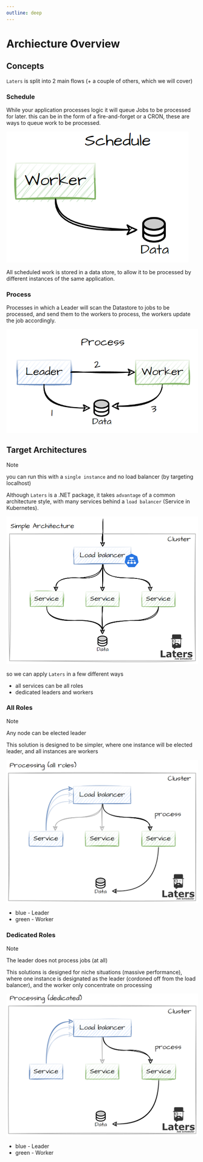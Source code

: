 ```yaml
---
outline: deep
---
```


# Archiecture Overview

## Concepts

`Laters` is split into 2 main flows (+ a couple of others, which we will cover)

### Schedule

While your application processes logic it will queue Jobs to be processed for later. this can be in the form of a fire-and-forget or a CRON, these are ways to queue work to be processed.

![An image](./overview-schedule.png)

All scheduled work is stored in a data store, to allow it to be processed by different instances of the same application.

### Process

Processes in which a Leader will scan the Datastore to jobs to be processed, and send them to the workers to process, the workers update the job accordingly.

![An image](./overview-process.png)

## Target Architectures

> [!NOTE]
> you can run this with a `single instance` and no load balancer (by targeting localhost)

Although `Laters` is a .NET package, it takes `advantage` of a common architecture style, with many services behind a `load balancer` (Service in Kubernetes).

![An image](./arch-overview.png)

so we can apply `Laters` in a few different ways

- all services can be all roles
- dedicated leaders and workers

### All Roles

> [!NOTE]
> Any node can be elected leader

This solution is designed to be simpler, where one instance will be elected leader, and all instances are workers

![An image](./all-roles.png)

- blue - Leader
- green - Worker

### Dedicated Roles

> [!NOTE]
> The leader does not process jobs (at all)

This solutions is designed for niche situations (massive performance), where one instance is designated as the leader (cordoned off from the load balancer), and the worker only concentrate on processing

![An image](./dedicated-roles.png)

- blue - Leader
- green - Worker